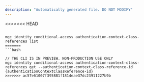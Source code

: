 ```yaml
---
description: "Automatically generated file. DO NOT MODIFY"
---
```


<<<<<<< HEAD
```cli

mgc identity conditional-access authentication-context-class-references list
=======
```bash

// THE CLI IS IN PREVIEW. NON-PRODUCTION USE ONLY
mgc identity conditional-access authentication-context-class-references get --authentication-context-class-reference-id {authenticationContextClassReference-id}
>>>>>>> ac57e61007f395881f1814eae37dc23911227b9b

```